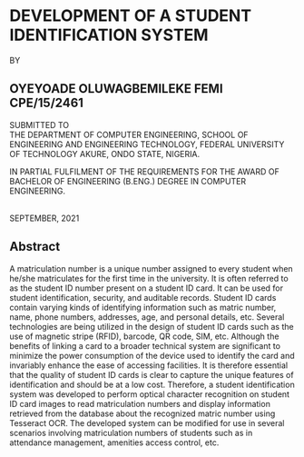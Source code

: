 <h1>DEVELOPMENT OF A STUDENT IDENTIFICATION SYSTEM</h1>
<h7>BY</h7>
<h2>OYEYOADE OLUWAGBEMILEKE FEMI
CPE/15/2461</h2>

<p>
SUBMITTED TO <br>THE DEPARTMENT OF COMPUTER ENGINEERING, SCHOOL OF ENGINEERING AND ENGINEERING TECHNOLOGY, FEDERAL UNIVERSITY OF TECHNOLOGY AKURE, ONDO STATE, NIGERIA. 
  
IN PARTIAL FULFILMENT OF THE REQUIREMENTS FOR THE AWARD OF BACHELOR OF ENGINEERING (B.ENG.) DEGREE IN COMPUTER ENGINEERING. 
 
<br>SEPTEMBER, 2021
</p>
<h2>Abstract</h2>
<p>
  A matriculation number is a unique number assigned to every student when he/she matriculates for the first time in the university. It is often referred to as the student ID number present on a student ID card. It can be used for student identification, security, and auditable records. Student ID cards contain varying kinds of identifying information such as matric number, name, phone numbers, addresses, age, and personal details, etc. Several technologies are being utilized in the design of student ID cards such as the use of magnetic stripe (RFID), barcode, QR code, SIM, etc. Although the benefits of linking a card to a broader technical system are significant to minimize the power consumption of the device used to identify the card and invariably enhance the ease of accessing facilities. It is therefore essential that the quality of student ID cards is clear to capture the unique features of identification and should be at a low cost. Therefore, a student identification system was developed to perform optical character recognition on student ID card images to read matriculation numbers and display information retrieved from the database about the recognized matric number using Tesseract OCR. The developed system can be modified for use in several scenarios involving matriculation numbers of students such as in attendance management, amenities access control, etc.  
</p>
